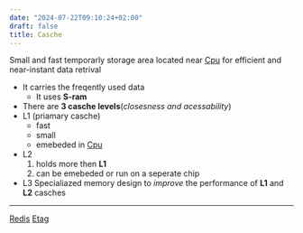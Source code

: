 ```yaml
---
date: "2024-07-22T09:10:24+02:00"
draft: false
title: Casche
---
```


Small and fast temporarly storage area located near
[Cpu](/Linux/Kernel/Cpu) for efficient and near-instant data
retrival

-   It carries the freqently used data
    -   It uses **S-ram**
-   There are **3 casche levels**(*closesness and acessability*)
-   L1 (priamary casche)
    -   fast
    -   small
    -   emebeded in [Cpu](/Linux/Kernel/Cpu)
-   L2
    1.  holds more then **L1**
    2.  can be emebeded or run on a seperate chip
-   L3 Specialiazed memory design to *improve* the performance of **L1**
    and **L2** casches

------------------------------------------------------------------------

[Redis](/databases/redis) [Etag](/Etag)
